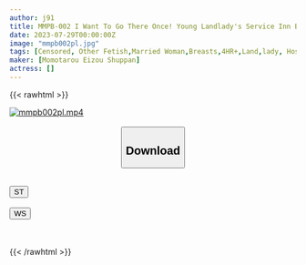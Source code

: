```yaml
---
author: j91
title: MMPB-002 I Want To Go There Once! Young Landlady's Service Inn BEST8
date: 2023-07-29T00:00:00Z
image: "mmpb002pl.jpg"
tags: [Censored, Other Fetish,Married Woman,Breasts,4HR+,Land,lady, Hostess,Kimono, Mourning	]
maker: [Momotarou Eizou Shuppan]
actress: []
---
```



{{< rawhtml >}}

<div class="video" data-videoid="YqXJYQmo21ivV32">
    <a href="javascript:;">
        <img src="https://my.j91.asia/posts/mmpb002pl/mmpb002pl.jpg" width="WIDTH" height="HEIGHT" alt="mmpb002pl.mp4" loading="lazy">
    </a>
</div>

<script type="text/javascript" src="https://j91.asia/asset/on-demand-st.js"></script>

<br>
  <link rel="stylesheet" href="https://j91.asia/asset/bs5.css">
  
  <center>
  <button class="btn btn-primary" type="button" data-bs-toggle="collapse" data-bs-target=".multi-collapse" aria-expanded="false" aria-controls="multiCollapseExample1 multiCollapseExample2"><h2>Download</h2></button></center>
</p>
<div class="row">
  <div class="col">
    <div class="collapse multi-collapse" id="multiCollapseExample1">
      <div class="card card-body">
	      	      <br>
<div class="buttons">  
<a href="https://streamtape.to/v/YqXJYQmo21ivV32"><button class="btn-hover color-3"><i class="fa fa-download"></i> ST</button></a></div>
    </div>
  </div>
</div>
  <div class="col">
    <div class="collapse multi-collapse" id="multiCollapseExample2">
      <div class="card card-body">
	      <br>
<div class="buttons">
    <a href="https://streamruby.com/1jscqivazf79.html"><button class="btn-hover color-9"><i class="fa fa-download"></i> WS</button></a></div>
<br><br>
      </div>
    </div>
  </div>
</div>

{{< /rawhtml >}}
